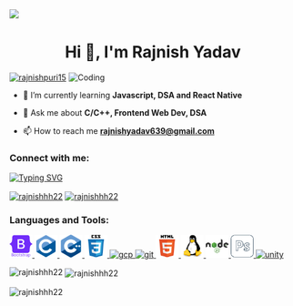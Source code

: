 
<img src="https://doy2mn9upadnk.cloudfront.net/uploads/default/original/4X/0/2/a/02a4b92048705c6530bc0c6a48d2cf9fcb6a74d9.gif">
<h1 align="center">Hi 👋, I'm Rajnish Yadav</h1>
<img align="right" alt="Coding" width="400" src="https://miro.medium.com/max/1785/0*7Q3yvSIv_t0ioJ-Z.gif">


<p align="left"> <a href="https://twitter.com/rajnishpuri15" target="blank"><img src="https://img.shields.io/twitter/follow/rajnishpuri15?logo=twitter&style=for-the-badge" alt="rajnishpuri15" /></a> </p>

- 🌱 I’m currently learning **Javascript, DSA and React Native**

- 💬 Ask me about **C/C++, Frontend Web Dev, DSA**

- 📫 How to reach me **rajnishyadav639@gmail.com**


<h3 align="left">Connect with me:</h3>

[![Typing SVG](https://readme-typing-svg.herokuapp.com?font=Goldman&color=%2360E126&size=40&duration=3000&center=true&vCenter=true&lines=PROGRAMMER;WEB+DEVELOPER;SOFTWARE+DEV;LEARNER;GEARHEAD;VIDEO+EDITOR)](https://git.io/typing-svg)

<p align="left">
<a href="https://twitter.com/" target="blank"><img align="center" src="https://raw.githubusercontent.com/rajnishhh22/github-profile-readme-generator/master/src/images/icons/Social/twitter.svg" alt="rajnishhh22" height="30" width="40" /></a>
<a href="https://linkedin.com/in/" target="blank"><img align="center" src="https://raw.githubusercontent.com/rajnishhh22/github-profile-readme-generator/master/src/images/icons/Social/linked-in-alt.svg" alt="rajnishhh22" height="30" width="40" /></a>



<h3 align="left">Languages and Tools:</h3>
<p align="left"> <a href="https://getbootstrap.com" target="_blank" rel="noreferrer"> <img src="https://raw.githubusercontent.com/devicons/devicon/master/icons/bootstrap/bootstrap-plain-wordmark.svg" alt="bootstrap" width="40" height="40"/> </a> <a href="https://www.cprogramming.com/" target="_blank" rel="noreferrer"> <img src="https://raw.githubusercontent.com/devicons/devicon/master/icons/c/c-original.svg" alt="c" width="40" height="40"/> </a> <a href="https://www.w3schools.com/cpp/" target="_blank" rel="noreferrer"> <img src="https://raw.githubusercontent.com/devicons/devicon/master/icons/cplusplus/cplusplus-original.svg" alt="cplusplus" width="40" height="40"/> </a> <a href="https://www.w3schools.com/css/" target="_blank" rel="noreferrer"> <img src="https://raw.githubusercontent.com/devicons/devicon/master/icons/css3/css3-original-wordmark.svg" alt="css3" width="40" height="40"/> </a> <a href="https://cloud.google.com" target="_blank" rel="noreferrer"> <img src="https://www.vectorlogo.zone/logos/google_cloud/google_cloud-icon.svg" alt="gcp" width="40" height="40"/> </a> <a href="https://git-scm.com/" target="_blank" rel="noreferrer"> <img src="https://www.vectorlogo.zone/logos/git-scm/git-scm-icon.svg" alt="git" width="40" height="40"/> </a> <a href="https://www.w3.org/html/" target="_blank" rel="noreferrer"> <img src="https://raw.githubusercontent.com/devicons/devicon/master/icons/html5/html5-original-wordmark.svg" alt="html5" width="40" height="40"/> </a> <a href="https://www.linux.org/" target="_blank" rel="noreferrer"> <img src="https://raw.githubusercontent.com/devicons/devicon/master/icons/linux/linux-original.svg" alt="linux" width="40" height="40"/> </a> <a href="https://nodejs.org" target="_blank" rel="noreferrer"> <img src="https://raw.githubusercontent.com/devicons/devicon/master/icons/nodejs/nodejs-original-wordmark.svg" alt="nodejs" width="40" height="40"/> </a> <a href="https://www.photoshop.com/en" target="_blank" rel="noreferrer"> <img src="https://raw.githubusercontent.com/devicons/devicon/master/icons/photoshop/photoshop-line.svg" alt="photoshop" width="40" height="40"/> </a> <a href="https://unity.com/" target="_blank" rel="noreferrer"> <img src="https://www.vectorlogo.zone/logos/unity3d/unity3d-icon.svg" alt="unity" width="40" height="40"/> </a> </p>

<p><img align="left" src="https://github-readme-stats.vercel.app/api/top-langs?username=rajnishhh22&show_icons=true&locale=en&layout=compact&theme=monokai" alt="rajnishhh22" /></p>

<p>&nbsp;<img align="center" src="https://github-readme-stats.vercel.app/api?username=rajnishhh22&show_icons=true&locale=en&theme=monokai" alt="rajnishhh22" /></p>

<p><img align="center" src="https://github-readme-streak-stats.herokuapp.com/?user=rajnishhh22&theme=monokai" alt="rajnishhh22" /></p>
